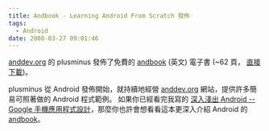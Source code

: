 ```yaml
---
title: Andbook - Learning Android From Scratch 發佈
tags:
  - Android
date: 2008-03-27 09:01:46
---
```


[anddev.org](http://www.anddev.org) 的 plusminus 發佈了免費的 [andbook](http://www.anddev.org/announcing_andbook_-_learning_android_from_scratch-t1473.html) (英文) 電子書 (~62 頁， [直接下載](http://andbook.anddev.org/files/andbook.pdf))。

plusminus 從 Android 發佈開始，就持續地經營 [anddev.org](http://www.anddev.org) 網站，提供許多簡易可照著做的 Android 程式範例。
如果你已經看完我寫的 [深入淺出 Android -- Google 手機應用程式設計](http://code.google.com/p/androidbmi/wiki/DiveIntoAndroid)，那麼你也許會想看看這本更深入介紹 Android 的 [andbook](http://www.anddev.org/announcing_andbook_-_learning_android_from_scratch-t1473.html)。
